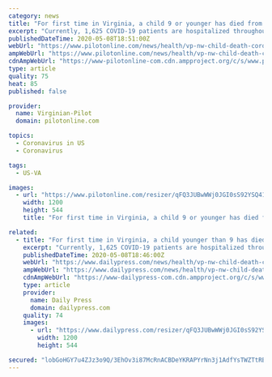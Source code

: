 ```yaml
---
category: news
title: "For first time in Virginia, a child 9 or younger has died from COVID-19"
excerpt: "Currently, 1,625 COVID-19 patients are hospitalized throughout the state, according to t Hospital and Healthcare Association. As of Friday morning, 2,997 COVID-19 patie"
publishedDateTime: 2020-05-08T18:51:00Z
webUrl: "https://www.pilotonline.com/news/health/vp-nw-child-death-coronavirus-20200508-5g5qevh4gvcdvgv4wjgkzvc2pi-story.html"
ampWebUrl: "https://www.pilotonline.com/news/health/vp-nw-child-death-coronavirus-20200508-5g5qevh4gvcdvgv4wjgkzvc2pi-story.html?outputType=amp"
cdnAmpWebUrl: "https://www-pilotonline-com.cdn.ampproject.org/c/s/www.pilotonline.com/news/health/vp-nw-child-death-coronavirus-20200508-5g5qevh4gvcdvgv4wjgkzvc2pi-story.html?outputType=amp"
type: article
quality: 75
heat: 85
published: false

provider:
  name: Virginian-Pilot
  domain: pilotonline.com

topics:
  - Coronavirus in US
  - Coronavirus

tags:
  - US-VA

images:
  - url: "https://www.pilotonline.com/resizer/qFQ3JUBwWWj0JGI0sS92YSQ41EY=/1200x0/top/arc-anglerfish-arc2-prod-tronc.s3.amazonaws.com/public/ATCOJGSKURDBREGQSQISPVMSLY.JPG"
    width: 1200
    height: 544
    title: "For first time in Virginia, a child 9 or younger has died from COVID-19"

related:
  - title: "For first time in Virginia, a child younger than 9 has died from COVID-19"
    excerpt: "Currently, 1,625 COVID-19 patients are hospitalized throughout the state, according to t Hospital and Healthcare Association. As of Friday morning, 2,997 COVID-19 patie"
    publishedDateTime: 2020-05-08T18:46:00Z
    webUrl: "https://www.dailypress.com/news/health/vp-nw-child-death-coronavirus-20200508-5g5qevh4gvcdvgv4wjgkzvc2pi-story.html"
    ampWebUrl: "https://www.dailypress.com/news/health/vp-nw-child-death-coronavirus-20200508-5g5qevh4gvcdvgv4wjgkzvc2pi-story.html?outputType=amp"
    cdnAmpWebUrl: "https://www-dailypress-com.cdn.ampproject.org/c/s/www.dailypress.com/news/health/vp-nw-child-death-coronavirus-20200508-5g5qevh4gvcdvgv4wjgkzvc2pi-story.html?outputType=amp"
    type: article
    provider:
      name: Daily Press
      domain: dailypress.com
    quality: 74
    images:
      - url: "https://www.dailypress.com/resizer/qFQ3JUBwWWj0JGI0sS92YSQ41EY=/1200x0/top/arc-anglerfish-arc2-prod-tronc.s3.amazonaws.com/public/ATCOJGSKURDBREGQSQISPVMSLY.JPG"
        width: 1200
        height: 544

secured: "lobGoHGY7u4ZJz3o9Q/3EhOv3i87McRnACBDeYKRAPYrNn3j1AdfYsTWZTtRBWY4jnQAkPsSIwP/JICj6sJZnBFWG+tChKaHJapUfd/xj8wzG7og39HfxFaevtUqKfmVb52Bx/w7W6RrETQbrp/DeBw7deoxDwO5eDolumBVUA46Tj5KEXUHVtK0cQHNxkc6bgQuonwaIs/owUWzqQhfN7c8x/JDG8uz3Ya1vBvbaFZraUq56esnG56jQL7R/1FO1bEDYBjlygbIpC/wSq0NmiumvQRJMPMNA/Hx+pWDiw+rDCjN6jBmHIXa7PduR7co;Rb8krA5I+//uGNTj4QR7wA=="
---
```


